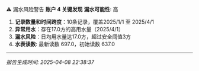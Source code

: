 ⚠️ 漏水风险警告
**账户 4 关键发现**
**漏水可能性**: 高
1. **记录数量和时间跨度**：10条记录，覆盖2025/1/1 至 2025/4/1
2. **异常用水**：存在17.0方的高用水量（2025/4/1）
3. **漏水风险**：日均用水量达17.0方，超过安全阈值3方
4. **水表读数**: 最新读数 697.0，初始读数 637.0

---
*报告生成时间: 2025-04-08 22:38:37*